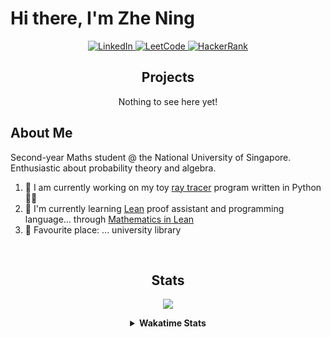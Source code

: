 <p>
    <h1>Hi there, I'm Zhe Ning</h1>
</p>

<!-- Badges -->

<!--
<a href="https://www.instagram.com/bing._.chin/">
  <img alt="Instagram" src="https://img.shields.io/badge/Instagram-E4405F?style=for-the-badge&logo=instagram&logoColor=white"/>
</a>
-->

<p align="center">
    <a href="https://www.linkedin.com/in/chinzhening">
    <img alt="LinkedIn" src="https://img.shields.io/badge/linkedin-%230A66C2?style=for-the-badge&logo=linkedin&logoColor=white"/>
    </a>
    <a href="https://leetcode.com/bingchin03/">
    <img alt="LeetCode" src="https://img.shields.io/badge/leetcode-%23e39c0e?style=for-the-badge&logo=leetcode&logoColor=white"/>
    </a>
    <a href="https://www.hackerrank.com/profile/ning_chin03">
    <img alt="HackerRank" src="https://img.shields.io/badge/hackerrank-%2300EA64?style=for-the-badge&logo=hackerrank&logoColor=white"/>
    </a>
</p>
<!--
<a href="[link]">
  <img alt="[text]" src="[img]"/>
</a>
-->

<center>
    <h2>Projects</h2>
    <p>
        Nothing to see here yet!
    </p>
</center>

<h2>About Me</h2>

<p>
    Second-year Maths student @ the National University of Singapore. Enthusiastic about probability theory and algebra.
</p>

1. 💪 I am currently working on my toy [ray tracer](https://github.com/biinnnggggg/trace-racer) program written in Python 🐍🐍
3. 👀 I'm currently learning <a href="https://en.wikipedia.org/wiki/Lean_(proof_assistant)#:~:text=Lean%20is%20a%20proof%20assistant,source%20project%20hosted%20on%20GitHub.">Lean</a> proof assistant and programming language... through <a href="https://github.com/leanprover-community/mathematics_in_lean">Mathematics in Lean</a> 
4. 👻 Favourite place: ... university library 
<br>

<center>
<h2>Stats</h2>

<p float="left">
  <a href="https://github.com/biinnnggggg/">
  <img align="center" src="https://github-readme-stats.vercel.app/api?username=biinnnggggg&show_icons=true&theme=dracula"/>
  </a>
  <!--
  <a href="https://github.com/biinnnggggg/">
  <img align="center" src="https://github-readme-stats.vercel.app/api/top-langs/?username=biinnnggggg&theme=dracula&layout=compact"/>
  </a>
  -->
</p>

<details>
    <summary>
        <b>Wakatime Stats</b>
    </summary>
    <a href="https://github.com/biinnnggggg/">
    <img align="center" src="https://github-readme-stats.vercel.app/api/wakatime/?username=biinnnggggg&layout=compact&theme=dracula"/>
    </a>
</details>
</center>
